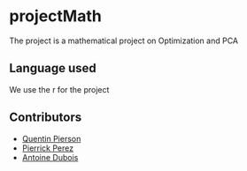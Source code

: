 # projectMath


The project is a mathematical project on Optimization and PCA


## Language used 
We use the r for the project 



## Contributors

- [Quentin Pierson](https://github.com/quentin-pierson)
- [Pierrick Perez](https://github.com/pperezdev)
- [Antoine Dubois](https://github.com/antdbs)
